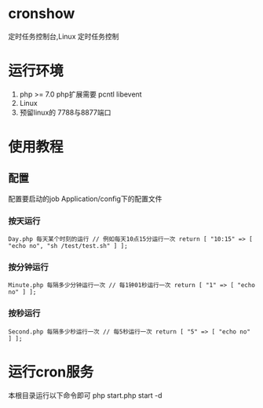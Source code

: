 # cronshow
定时任务控制台,Linux 定时任务控制

# 运行环境
1. php >= 7.0
   php扩展需要 pcntl libevent
2. Linux
3. 预留linux的 7788与8877端口

# 使用教程
## 配置
配置要启动的job
Application/config下的配置文件
### 按天运行
`
Day.php 每天某个时刻的运行
// 例如每天10点15分运行一次
return [
    "10:15" => [
    "echo no",
    "sh /test/test.sh"
    ]
];
`
### 按分钟运行
`
Minute.php 每隔多少分钟运行一次
// 每1钟01秒运行一次
return [
    "1" => [
    "echo no"
    ]
];
`
### 按秒运行
`
Second.php 每隔多少秒运行一次
// 每5秒运行一次
return [
    "5" => [
    "echo no"
    ]
];
`

# 运行cron服务
本根目录运行以下命令即可
php start.php start -d


